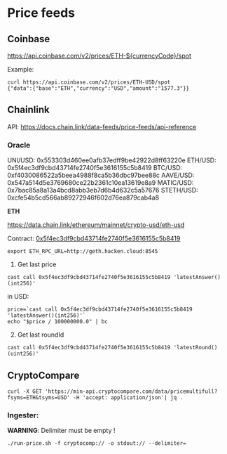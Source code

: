 
# Price feeds

## Coinbase

https://api.coinbase.com/v2/prices/ETH-${currencyCode}/spot

Example:

```
curl https://api.coinbase.com/v2/prices/ETH-USD/spot
{"data":{"base":"ETH","currency":"USD","amount":"1577.3"}}
```

## Chainlink 

API: https://docs.chain.link/data-feeds/price-feeds/api-reference



### Oracle

UNI/USD: 0x553303d460ee0afb37edff9be42922d8ff63220e
ETH/USD: 0x5f4ec3df9cbd43714fe2740f5e3616155c5b8419
BTC/USD: 0xf4030086522a5beea4988f8ca5b36dbc97bee88c
AAVE/USD: 0x547a514d5e3769680ce22b2361c10ea13619e8a9
MATIC/USD: 0x7bac85a8a13a4bcd8abb3eb7d6b4d632c5a57676
STETH/USD: 0xcfe54b5cd566ab89272946f602d76ea879cab4a8


__ETH__

https://data.chain.link/ethereum/mainnet/crypto-usd/eth-usd

Contract: [0x5f4ec3df9cbd43714fe2740f5e3616155c5b8419](https://etherscan.io/address/0x5f4ec3df9cbd43714fe2740f5e3616155c5b8419)

```
export ETH_RPC_URL=http://geth.hacken.cloud:8545
```

1. Get last price

```
cast call 0x5f4ec3df9cbd43714fe2740f5e3616155c5b8419 'latestAnswer()(int256)'
```

in USD:
```
price=`cast call 0x5f4ec3df9cbd43714fe2740f5e3616155c5b8419 'latestAnswer()(int256)'`
echo "$price / 100000000.0" | bc
```

2. Get last roundId

```
cast call 0x5f4ec3df9cbd43714fe2740f5e3616155c5b8419 'latestRound()(uint256)'
```

## CryptoCompare

```
curl -X GET 'https://min-api.cryptocompare.com/data/pricemultifull?fsyms=ETH&tsyms=USD' -H 'accept: application/json'| jq .
```

### Ingester:

__WARNING__: Delimiter must be empty !

```
./run-price.sh -f cryptocomp:// -o stdout:// --delimiter=
 ```
